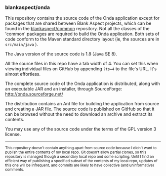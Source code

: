 ### blankaspect/onda

This repository contains the source code of the Onda application except for packages that are shared between Blank
Aspect projects, which can be found in the [blankaspect/common](https://github.com/blankaspect/common) repository.  Not
all the classes of the 'common' packages are required to build the Onda application.  Both sets of code conform to the
Maven standard directory layout \(ie, the sources are in `src/main/java` \).

The Java version of the source code is 1.8 \(Java SE 8\).

All the source files in this repo have a tab width of 4.  You can set this when viewing individual files on GitHub by
appending `?ts=4` to the file's URL.  It's almost effortless. 

The complete source code of the Onda application is distributed, along with an executable JAR and an
installer, through SourceForge:  
<http://onda.sourceforge.net/>

The distribution contains an Ant file for building the application from source and creating a JAR file.  The source code
is published on GitHub so that it can be browsed without the need to download an archive and extract its contents.

You may use any of the source code under the terms of the GPL version 3 license.

---

<small>This repository doesn't contain anything apart from source code because I didn't want to publish the entire
contents of my local repo.  Git doesn't allow partial clones, so this repository is managed though a secondary local
repo and some scripting.  Until I find an efficient way of publishing a specified subset of the contents of my local
repo, updates of this one will be infrequent, and commits are likely to have collective \(and uninformative\)
comments.</small>
